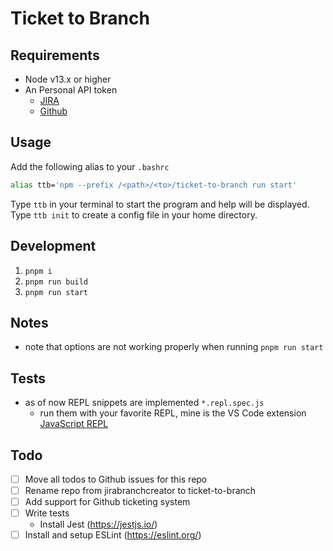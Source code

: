 # Ticket to Branch

## Requirements

- Node v13.x or higher
- An Personal API token
  - [JIRA](https://confluence.atlassian.com/enterprise/using-personal-access-tokens-1026032365.html)
  - [Github](https://docs.github.com/en/authentication/keeping-your-account-and-data-secure/creating-a-personal-access-token)

## Usage

Add the following alias to your `.bashrc`

```sh
alias ttb='npm --prefix /<path>/<to>/ticket-to-branch run start'
```

Type `ttb` in your terminal to start the program and help will be displayed.
Type `ttb init` to create a config file in your home directory.

## Development

1. `pnpm i`
2. `pnpm run build`
3. `pnpm run start`

## Notes

- note that options are not working properly when running `pnpm run start`

## Tests

- as of now REPL snippets are implemented `*.repl.spec.js`
  - run them with your favorite REPL, mine is the VS Code extension [JavaScript REPL](https://marketplace.visualstudio.com/items?itemName=achil.vscode-javascript-repl)

## Todo

- [ ] Move all todos to Github issues for this repo
- [ ] Rename repo from jirabranchcreator to ticket-to-branch
- [ ] Add support for Github ticketing system
- [ ] Write tests
  - Install Jest (https://jestjs.io/)
- [ ] Install and setup ESLint (https://eslint.org/)

